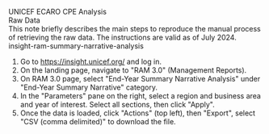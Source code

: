 UNICEF ECARO CPE Analysis  
Raw Data  
This note briefly describes the main steps to reproduce the manual process of retrieving the raw data. The 
instructions are valid as of July 2024.
insight-ram-summary-narrative-analysis  
1.  Go to https://insight.unicef.org/ and log in.
2.  On the landing page, navigate to "RAM 3.0" (Management Reports).
3.  On RAM 3.0 page, select "End-Year Summary Narrative Analysis" under "End-Year Summary Narrative" 
category.
4.  In the "Parameters" pane on the right, select a region and business area and year of interest. Select all 
sections, then click "Apply".
5.  Once the data is loaded, click "Actions" (top left), then "Export", select "CSV (comma delimited)" to 
download the file.
